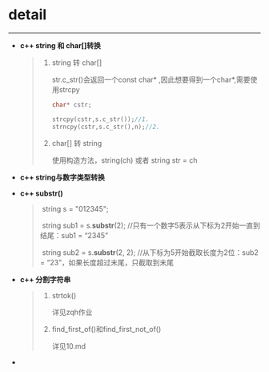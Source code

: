 # detail

---

- **c++ string 和 char[]转换**
  
  > 1. string 转 char[]
  >    
  >    str.c_str()会返回一个const char* ,因此想要得到一个char*,需要使用strcpy
  >    
  >    ```c++
  >    char* cstr;
  >    
  >    strcpy(cstr,s.c_str());//1.
  >    strncpy(cstr,s.c_str(),n);//2.
  >    ```
  > 
  > 2. char[] 转 string
  >    
  >    使用构造方法，string(ch) 或者 string str = ch

- **c++ string与数字类型转换**
  

- **c++ substr()**
  
  > ​    string s = "012345";
  > 
  > ​    string sub1 = s.**substr**(2); //只有一个数字5表示从下标为2开始一直到结尾：sub1 = “2345”
  > 
  > ​    string sub2 = s.**substr**(2, 2); //从下标为5开始截取长度为2位：sub2 = “23”，如果长度超过末尾，只截取到末尾

- **c++ 分割字符串**
  
  > 1. strtok()
  >    
  >    详见zqh作业
  > 
  > 2. find_first_of()和find_first_not_of()
  >    
  >    详见10.md

- 
